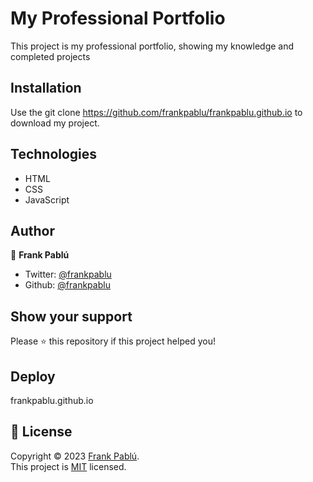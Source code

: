 # My Professional Portfolio 
This project is my professional portfolio, showing my knowledge and completed projects

## Installation
Use the git clone https://github.com/frankpablu/frankpablu.github.io to download my project.

## Technologies
* HTML 
* CSS
* JavaScript

## Author

👤 **Frank Pablú**

- Twitter: [@frankpablu](https://twitter.com/frankpablu)
- Github: [@frankpablu](https://github.com/frankpablu)

## Show your support

Please ⭐️ this repository if this project helped you!

## Deploy
frankpablu.github.io

## 📝 License

Copyright © 2023 [Frank Pablú](https://github.com/frankpablu).<br />
This project is [MIT]([https://github.com/frankpablu/readme-md-generator/blob/master](https://github.com/frankpablu/frankpablu.github.io)https://github.com/frankpablu/frankpablu.github.io/LICENSE) licensed.




